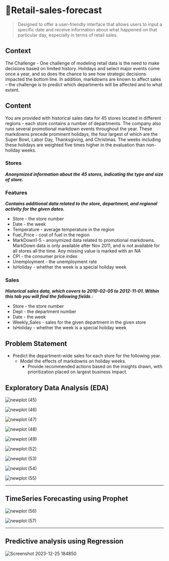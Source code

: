 # 🛒Retail-sales-forecast
> Designed to offer a user-friendly interface that allows users to input a specific date and receive information about what happened on that particular day, especially in terms of retail sales.

## Context
The Challenge - One challenge of modeling retail data is the need to make decisions based on limited history. Holidays and select major events come once a year, and so does the chance to see how strategic decisions impacted the bottom line. In addition, markdowns are known to affect sales – the challenge is to predict which departments will be affected and to what extent.

## Content
You are provided with historical sales data for 45 stores located in different regions - each store contains a number of departments. The company also runs several promotional markdown events throughout the year. These markdowns precede prominent holidays, the four largest of which are the Super Bowl, Labor Day, Thanksgiving, and Christmas. The weeks including these holidays are weighted five times higher in the evaluation than non-holiday weeks.

### Stores
***Anonymized information about the 45 stores, indicating the type and size of store.***

### Features
***Contains additional data related to the store, department, and regional activity for the given dates.***

- Store - the store number
- Date - the week
- Temperature - average temperature in the region
- Fuel_Price - cost of fuel in the region
- MarkDown1-5 - anonymized data related to promotional markdowns. MarkDown data is only available after Nov 2011, and is not available for all stores all the time. Any missing value is marked with an NA
- CPI - the consumer price index
- Unemployment - the unemployment rate
- IsHoliday - whether the week is a special holiday week

### Sales
***Historical sales data, which covers to 2010-02-05 to 2012-11-01. Within this tab you will find the following fields :***

- Store - the store number
- Dept - the department number
- Date - the week
- Weekly_Sales -  sales for the given department in the given store
- IsHoliday - whether the week is a special holiday week

## Problem Statement

- Predict the department-wide sales for each store for the following year.
  - Model the effects of markdowns on holiday weeks.
    - Provide recommended actions based on the insights drawn, with prioritization placed on largest business impact.

## Exploratory Data Analysis (EDA)
![newplot (45)](https://github.com/Vengatesan-K/IMDB-Movies-Analysis/assets/128688827/32e8600b-ce79-4bf3-b193-a851211b5413)

![newplot (46)](https://github.com/Vengatesan-K/IMDB-Movies-Analysis/assets/128688827/2db84236-3130-4ac5-9b2b-9f6ef9b015eb)

![newplot (47)](https://github.com/Vengatesan-K/IMDB-Movies-Analysis/assets/128688827/d7670473-8998-4d2d-98a4-3d95b55d1431)

![newplot (48)](https://github.com/Vengatesan-K/IMDB-Movies-Analysis/assets/128688827/a2ce7407-7666-4895-93a7-526d6ea07b85)

![newplot (49)](https://github.com/Vengatesan-K/IMDB-Movies-Analysis/assets/128688827/353e287d-918b-4e2c-8c5c-60071211b4ea)

![newplot (52)](https://github.com/Vengatesan-K/IMDB-Movies-Analysis/assets/128688827/e3040e6e-68a2-4921-a8bc-8040e3efd1b2)

![newplot (53)](https://github.com/Vengatesan-K/IMDB-Movies-Analysis/assets/128688827/6b097b52-53d1-494d-89c4-4700deb98bcf)

![newplot (54)](https://github.com/Vengatesan-K/IMDB-Movies-Analysis/assets/128688827/f9d4033d-98fd-4224-8bf2-24218c37ce32)

![newplot (55)](https://github.com/Vengatesan-K/IMDB-Movies-Analysis/assets/128688827/3404be84-b0ad-429c-9cb8-77036bb83a1f)
***
## TimeSeries Forecasting using Prophet
![newplot (56)](https://github.com/Vengatesan-K/IMDB-Movies-Analysis/assets/128688827/c8ede5fe-562d-40f7-adea-a8361f4e663e)

![newplot (57)](https://github.com/Vengatesan-K/IMDB-Movies-Analysis/assets/128688827/1f5f01eb-26fc-48d8-a3bb-3528673e6f17)
***
## Predictive analysis using Regression 
![Screenshot 2023-12-25 184850](https://github.com/Vengatesan-K/IMDB-Movies-Analysis/assets/128688827/1b69b0bd-afaf-4e5f-a0aa-e444610e1a31)


